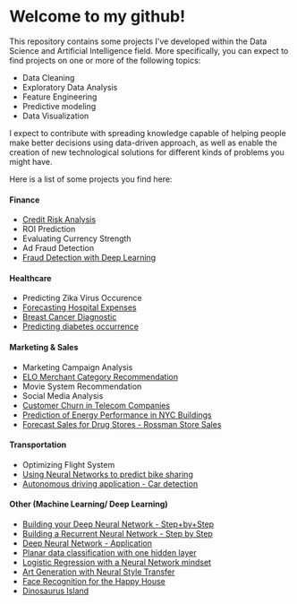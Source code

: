 

# Welcome to my github!


This repository contains some projects I've developed within the Data Science and Artificial Intelligence field. More specifically, you can expect to find projects  on one or more of the following topics:
  * Data Cleaning
  * Exploratory Data Analysis
  * Feature Engineering
  * Predictive modeling
  * Data Visualization

I expect to contribute with spreading  knowledge capable of helping people make better decisions using data-driven approach, as well as enable the creation of new technological solutions for different kinds of problems you might have.

Here is a list of some projects you find here:

#### Finance 

- [Credit Risk Analysis](https://github.com/dmiekoar/Projects/blob/master/Credit%20Risk%20Analysis.ipynb)
- ROI Prediction
- Evaluating Currency Strength
- Ad Fraud Detection
- [Fraud Detection with Deep Learning](https://github.com/dmiekoar/Projects/blob/master/Fraud%20Detection%20with%20Deep%20Learning.ipynb)


#### Healthcare
- Predicting Zika Virus Occurence
- [Forecasting Hospital Expenses](https://github.com/dmiekoar/Projects/blob/master/Forecasting%20Hospital%20Expenses.ipynb)
- [Breast Cancer Diagnostic](https://github.com/dmiekoar/Projects/blob/master/Breast%20Cancer%20Diagnostic.ipynb)
- [Predicting diabetes occurrence](https://github.com/dmiekoar/Projects/blob/master/Predicting%20diabetes%20occurrence.ipynb)


#### Marketing & Sales
- Marketing Campaign Analysis
- [ELO Merchant Category Recommendation](https://github.com/dmiekoar/DSA/tree/master/ELO%20Merchant%20Category%20Recommendation)
- Movie System Recommendation
- Social Media Analysis
- [Customer Churn in Telecom Companies](https://github.com/dmiekoar/Projects/blob/master/Customer%20Churn%20in%20Telecom%20Companies.ipynb)
- [Prediction of Energy Performance in NYC Buildings](https://github.com/dmiekoar/DSA/blob/master/Predicting%20ENERGY%20STAR%20Score.ipynb)
- [Forecast Sales for Drug Stores - Rossman Store Sales](https://github.com/dmiekoar/Projects/blob/master/Rossman%20Store%20Sales.ipynb)

#### Transportation
- Optimizing Flight System
- [Using Neural Networks to predict bike sharing](https://github.com/dmiekoar/Projects/blob/master/Using%20Neural%20Networks%20to%20predict%20bike%20sharing.ipynb)
- [Autonomous driving application - Car detection](https://github.com/dmiekoar/Deep-Learning-Specialization/blob/master/Convolutional%20Neural%20Networks/Week3/Autonomous%2Bdriving%2Bapplication%2B-%2BCar%2Bdetection%2B-%2Bv3.ipynb)

#### Other (Machine Learning/ Deep Learning)
- [Building your Deep Neural Network - Step+by+Step](https://github.com/dmiekoar/Deep-Learning-Specialization/blob/master/Neural%20Networks%20and%20Deep%20Learning/Week%204/Building%20your%20Deep%20Neural%20Network%20-%20Step%20by%20Step/Building%2Byour%2BDeep%2BNeural%2BNetwork%2B-%2BStep%2Bby%2BStep%2Bv8.ipynb)
- [Building a Recurrent Neural Network - Step by Step](https://github.com/dmiekoar/Deep-Learning-Specialization/blob/master/Sequence%20Models/Week1/Building%2Ba%2BRecurrent%2BNeural%2BNetwork%2B-%2BStep%2Bby%2BStep%2B-%2Bv3.ipynb)
- [Deep Neural Network - Application](https://github.com/dmiekoar/Deep-Learning-Specialization/blob/master/Neural%20Networks%20and%20Deep%20Learning/Week%204/Deep%20Neural%20Network%20Application%20-%20Image%20Classification/Deep%2BNeural%2BNetwork%2B-%2BApplication%2Bv8.ipynb)
- [Planar data classification with one hidden layer](https://github.com/dmiekoar/Deep-Learning-Specialization/blob/master/Neural%20Networks%20and%20Deep%20Learning/Week%203/Planar%20data%20classification%20with%20one%20hidden%20layer/Planar%2Bdata%2Bclassification%2Bwith%2Bone%2Bhidden%2Blayer%2Bv5.ipynb)
- [Logistic Regression with a Neural Network mindset](https://github.com/dmiekoar/Deep-Learning-Specialization/blob/master/Neural%20Networks%20and%20Deep%20Learning/Week%202/Logistic%20Regression%20as%20a%20Neural%20Network/Logistic%2BRegression%2Bwith%2Ba%2BNeural%2BNetwork%2Bmindset%2Bv6.ipynb)
- [Art Generation with Neural Style Transfer](https://github.com/dmiekoar/Deep-Learning-Specialization/blob/master/Convolutional%20Neural%20Networks/Week4/Art%2BGeneration%2Bwith%2BNeural%2BStyle%2BTransfer%2B-%2Bv2.ipynb)
- [Face Recognition for the Happy House](https://github.com/dmiekoar/Deep-Learning-Specialization/blob/master/Convolutional%20Neural%20Networks/Week4/Face%2BRecognition%2Bfor%2Bthe%2BHappy%2BHouse%2B-%2Bv3.ipynb)
- [Dinosaurus Island](https://github.com/dmiekoar/Deep-Learning-Specialization/blob/master/Sequence%20Models/Week1/Dinosaurus%2BIsland%2B--%2BCharacter%2Blevel%2Blanguage%2Bmodel%2Bfinal%2B-%2Bv3.ipynb)

